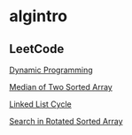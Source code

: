 # algintro

## LeetCode
[Dynamic Programming](https://github.com/chengyi-wu/algintro/blob/master/Dynamic%20Programming.ipynb)

[Median of Two Sorted Array](https://github.com/chengyi-wu/algintro/blob/master/Median%20of%20Two%20Sorted%20Array.ipynb)

[Linked List Cycle](https://github.com/chengyi-wu/algintro/blob/master/Linked%20List%20Cycle%20Detection.ipynb)

[Search in Rotated Sorted Array](https://github.com/chengyi-wu/algintro/blob/master/Search%20in%20Rotated%20Sorted%20Array.ipynb)